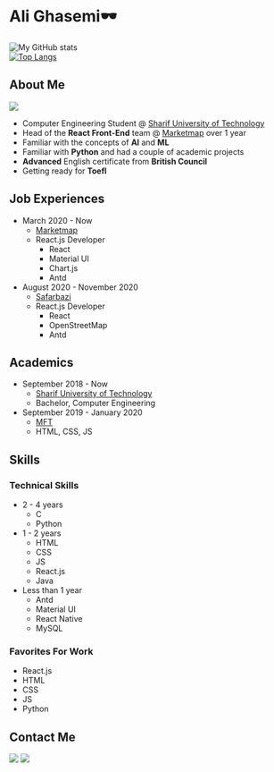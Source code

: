 
# Ali Ghasemi🕶️

![My GitHub stats](https://github-readme-stats.vercel.app/api?username=hesanghasemi&theme=blue-green&show_icons=true)  
[![Top Langs](https://github-readme-stats.vercel.app/api/top-langs/?username=hesanghasemi&layout=compact)](https://github.com/anuraghazra/github-readme-stats)

## About Me

[![](https://img.shields.io/badge/Website-alighasemi-red)](https://hesanghasemi.github.io/cv_website/)

* Computer Engineering Student @ [Sharif University of Technology][sharifLink]
* Head of the **React Front-End** team @ [Marketmap][marketMapLink] over 1 year
* Familiar with the concepts of **AI** and **ML**
* Familiar with **Python** and had a couple of academic projects
* **Advanced** English certificate from **British Council**
* Getting ready for **Toefl**

## Job Experiences

* March 2020 - Now
  * [Marketmap][marketMapLink]
  * React.js Developer
    * React
    * Material UI
    * Chart.js
    * Antd
* August 2020 - November 2020
  * [Safarbazi][safarbaziLink]
  * React.js Developer
    * React
    * OpenStreetMap
    * Antd

## Academics

* September 2018 - Now
  * [Sharif University of Technology][sharifLink]
  * Bachelor, Computer Engineering
* September 2019 - January 2020
  * [MFT][mftLink]
  * HTML, CSS, JS

## Skills

### Technical Skills

* 2 - 4 years
  * C
  * Python
* 1 - 2 years
  * HTML
  * CSS
  * JS
  * React.js
  * Java
* Less than 1 year
  * Antd
  * Material UI
  * React Native
  * MySQL

### Favorites For Work

* React.js
* HTML
* CSS
* JS
* Python

## Contact Me

[![](https://img.shields.io/badge/Email-hesanghasemi99@gmail.com-orange)](mailto:hesanghasemi99@gmail.com)  [![](https://img.shields.io/badge/Telegram-Ali_Ghasemi-blue)](https://t.me/Hesan_G)

[sharifLink]: http://www.sharif.ir/home
[marketMapLink]: https://marketmap.org/fa
[safarbaziLink]: https://www.safarbazi.com/
[mftLink]: https://www.mftplus.com/
